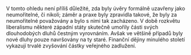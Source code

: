 V tomto ohledu není příliš důležité,<break time="0.3s"/> zda byly úvěry formálně uzavřeny jako neumořitelné, či nikoli;<break time="0.4s"/> <emphasis level="moderate">záměr a praxe byly zpravidla takové,<break time="0.3s"/> že byly za neumořitelné považovány a bylo s nimi tak zacházeno.</emphasis><break time="0.5s"/> V době rozkvětu liberalismu<break time="0.3s"/> některé západní státy skutečně umořily části svých dlouhodobých dluhů<break time="0.3s"/> čestným vyrovnáním.<break time="0.5s"/> <emphasis level="strong">Avšak ve většině případů byly nové dluhy pouze navršovány na ty staré.</emphasis><break time="0.5s"/> <prosody rate="95%">Finanční dějiny minulého století<break time="0.3s"/> vykazují trvalé zvyšování částky veřejného zadlužení.</prosody> 